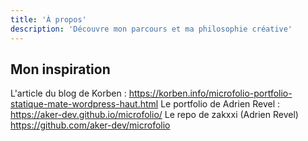 ```yaml
---
title: 'À propos'
description: 'Découvre mon parcours et ma philosophie créative'
---
```


## Mon inspiration

L'article du blog de Korben : https://korben.info/microfolio-portfolio-statique-mate-wordpress-haut.html
Le portfolio de Adrien Revel : https://aker-dev.github.io/microfolio/
Le repo de zakxxi (Adrien Revel) https://github.com/aker-dev/microfolio
